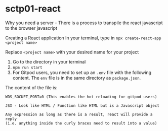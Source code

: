 # sctp01-react

Why you need a server - There is a process to transpile the react javascript to the browser javascript 

Creating a React application 
In your terminal, type in
`npx create-react-app <project name>`

Replace `<project name>` with your desired name for your project 

1. Go to the directory in your terminal 
2. `npm run start`
3. For Gitpod users, you need to set up an `.env` file with the following content. The `env` file is in the same directory as `package.json`.

The content of the file is:
```
WDS_SOCKET_PORT=0 (This enables the hot reloading for gitpod users)

JSX - Look like HTML / Function like HTML but is a Javascript object

Any expression as long as there is a result, react will provide a reply
(i.e. anything inside the curly braces need to result into a value)


